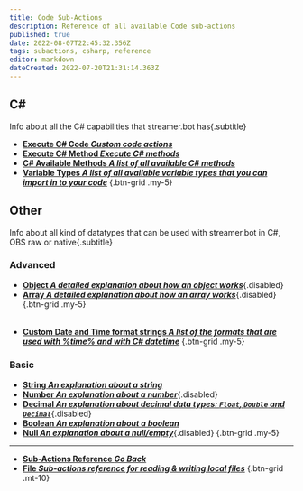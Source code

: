 ```yaml
---
title: Code Sub-Actions
description: Reference of all available Code sub-actions
published: true
date: 2022-08-07T22:45:32.356Z
tags: subactions, csharp, reference
editor: markdown
dateCreated: 2022-07-20T21:31:14.363Z
---
```


## C#
Info about all the C# capabilities that streamer.bot has{.subtitle}
- [<i class="mdi mdi-language-csharp primary--text"></i>**Execute C# Code *Custom code actions***](/en/Sub-Actions/Code/Execute-CSharp-Code)
- [<i class="mdi mdi-language-csharp primary--text"></i>**Execute C# Method *Execute C# methods***](/en/Sub-Actions/Code/Execute-CSharp-Method)
- [<i class="mdi mdi-language-csharp primary--text"></i> **C# Available Methods *A list of all available C# methods***](/en/Sub-Actions/Code/Execute-CSharp-Code/Available-Methods)
- [<i class="mdi mdi-variable-box primary--text"></i> **Variable Types *A list of all available variable types that you can import in to your code***](/en/Sub-Actions/Code/Execute-CSharp-Code/Variables)
{.btn-grid .my-5}

## Other
Info about all kind of datatypes that can be used with streamer.bot in C#, OBS raw or native{.subtitle}
### Advanced
- [<i class="mdi mdi-code-braces primary--text"></i>**Object *A detailed explanation about how an object works***](/en/Sub-Actions/Code/Other/Object){.disabled}
- [<i class="mdi mdi-code-array primary--text"></i>**Array *A detailed explanation about how an array works***](/en/Sub-Actions/Code/Other/Array){.disabled}
{.btn-grid .my-5}
######
- [<i class="mdi mdi-clock primary--text"></i>**Custom Date and Time format strings *A list of the formats that are used with %time% and with C# datetime***](/en/Sub-Actions/Code/Other/DateTime)
{.btn-grid .my-5}
### Basic
- [<i class="mdi mdi-format-quote-open primary--text"></i>**String *An explanation about a string***](/en/Sub-Actions/Code/Other/String)
- [<i class="mdi mdi-numeric primary--text"></i>**Number *An explanation about a number***](/en/Sub-Actions/Code/Other/Number){.disabled}
- [<i class="mdi mdi-comma primary--text"></i>**Decimal *An explanation about decimal data types: `Float`, `Double` and `Decimal`***](/en/Sub-Actions/Code/Other/Decimal){.disabled}
- [<i class="mdi mdi-ab-testing primary--text"></i>**Boolean *An explanation about a boolean***](/en/Sub-Actions/Code/Other/Boolean)
- [<i class="mdi mdi-null primary--text"></i>**Null *An explanation about a null/empty***](/en/Sub-Actions/Code/Other/Null){.disabled}
{.btn-grid .my-5}

---

- [<i class="mdi mdi-chevron-left"></i>**Sub-Actions Reference *Go Back***](/en/Sub-Actions)
- [<i class="mdi mdi-file-code primary--text"></i> **File *Sub-actions reference for reading &amp; writing local files***](/en/Sub-Actions/File)
{.btn-grid .mt-10}